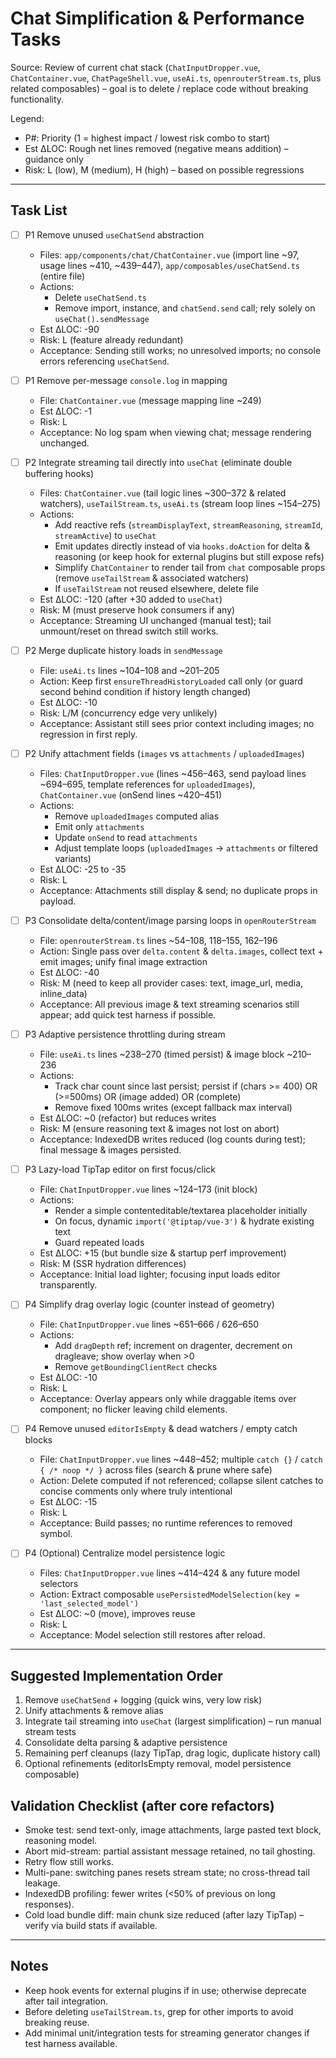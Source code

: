 # Chat Simplification & Performance Tasks

Source: Review of current chat stack (`ChatInputDropper.vue`, `ChatContainer.vue`, `ChatPageShell.vue`, `useAi.ts`, `openrouterStream.ts`, plus related composables) – goal is to delete / replace code without breaking functionality.

Legend:

-   P#: Priority (1 = highest impact / lowest risk combo to start)
-   Est ΔLOC: Rough net lines removed (negative means addition) – guidance only
-   Risk: L (low), M (medium), H (high) – based on possible regressions

---

## Task List

-   [ ] P1 Remove unused `useChatSend` abstraction

    -   Files: `app/components/chat/ChatContainer.vue` (import line ~97, usage lines ~410, ~439–447), `app/composables/useChatSend.ts` (entire file)
    -   Actions:
        -   Delete `useChatSend.ts`
        -   Remove import, instance, and `chatSend.send` call; rely solely on `useChat().sendMessage`
    -   Est ΔLOC: -90
    -   Risk: L (feature already redundant)
    -   Acceptance: Sending still works; no unresolved imports; no console errors referencing `useChatSend`.

-   [ ] P1 Remove per-message `console.log` in mapping

    -   File: `ChatContainer.vue` (message mapping line ~249)
    -   Est ΔLOC: -1
    -   Risk: L
    -   Acceptance: No log spam when viewing chat; message rendering unchanged.

-   [ ] P2 Integrate streaming tail directly into `useChat` (eliminate double buffering hooks)

    -   Files: `ChatContainer.vue` (tail logic lines ~300–372 & related watchers), `useTailStream.ts`, `useAi.ts` (stream loop lines ~154–275)
    -   Actions:
        -   Add reactive refs (`streamDisplayText`, `streamReasoning`, `streamId`, `streamActive`) to `useChat`
        -   Emit updates directly instead of via `hooks.doAction` for delta & reasoning (or keep hook for external plugins but still expose refs)
        -   Simplify `ChatContainer` to render tail from `chat` composable props (remove `useTailStream` & associated watchers)
        -   If `useTailStream` not reused elsewhere, delete file
    -   Est ΔLOC: -120 (after +30 added to `useChat`)
    -   Risk: M (must preserve hook consumers if any)
    -   Acceptance: Streaming UI unchanged (manual test); tail unmount/reset on thread switch still works.

-   [ ] P2 Merge duplicate history loads in `sendMessage`

    -   File: `useAi.ts` lines ~104–108 and ~201–205
    -   Action: Keep first `ensureThreadHistoryLoaded` call only (or guard second behind condition if history length changed)
    -   Est ΔLOC: -10
    -   Risk: L/M (concurrency edge very unlikely)
    -   Acceptance: Assistant still sees prior context including images; no regression in first reply.

-   [ ] P2 Unify attachment fields (`images` vs `attachments` / `uploadedImages`)

    -   Files: `ChatInputDropper.vue` (lines ~456–463, send payload lines ~694–695, template references for `uploadedImages`), `ChatContainer.vue` (onSend lines ~420–451)
    -   Actions:
        -   Remove `uploadedImages` computed alias
        -   Emit only `attachments`
        -   Update `onSend` to read `attachments`
        -   Adjust template loops (`uploadedImages` -> `attachments` or filtered variants)
    -   Est ΔLOC: -25 to -35
    -   Risk: L
    -   Acceptance: Attachments still display & send; no duplicate props in payload.

-   [ ] P3 Consolidate delta/content/image parsing loops in `openRouterStream`

    -   File: `openrouterStream.ts` lines ~54–108, 118–155, 162–196
    -   Action: Single pass over `delta.content` & `delta.images`, collect text + emit images; unify final image extraction
    -   Est ΔLOC: -40
    -   Risk: M (need to keep all provider cases: text, image_url, media, inline_data)
    -   Acceptance: All previous image & text streaming scenarios still appear; add quick test harness if possible.

-   [ ] P3 Adaptive persistence throttling during stream

    -   File: `useAi.ts` lines ~238–270 (timed persist) & image block ~210–236
    -   Actions:
        -   Track char count since last persist; persist if (chars >= 400) OR (>=500ms) OR (image added) OR (complete)
        -   Remove fixed 100ms writes (except fallback max interval)
    -   Est ΔLOC: ~0 (refactor) but reduces writes
    -   Risk: M (ensure reasoning text & images not lost on abort)
    -   Acceptance: IndexedDB writes reduced (log counts during test); final message & images persisted.

-   [ ] P3 Lazy-load TipTap editor on first focus/click

    -   File: `ChatInputDropper.vue` lines ~124–173 (init block)
    -   Actions:
        -   Render a simple contenteditable/textarea placeholder initially
        -   On focus, dynamic `import('@tiptap/vue-3')` & hydrate existing text
        -   Guard repeated loads
    -   Est ΔLOC: +15 (but bundle size & startup perf improvement)
    -   Risk: M (SSR hydration differences)
    -   Acceptance: Initial load lighter; focusing input loads editor transparently.

-   [ ] P4 Simplify drag overlay logic (counter instead of geometry)

    -   File: `ChatInputDropper.vue` lines ~651–666 / 626–650
    -   Actions:
        -   Add `dragDepth` ref; increment on dragenter, decrement on dragleave; show overlay when >0
        -   Remove `getBoundingClientRect` checks
    -   Est ΔLOC: -10
    -   Risk: L
    -   Acceptance: Overlay appears only while draggable items over component; no flicker leaving child elements.

-   [ ] P4 Remove unused `editorIsEmpty` & dead watchers / empty catch blocks

    -   File: `ChatInputDropper.vue` lines ~448–452; multiple `catch {}` / `catch { /* noop */ }` across files (search & prune where safe)
    -   Action: Delete computed if not referenced; collapse silent catches to concise comments only where truly intentional
    -   Est ΔLOC: -15
    -   Risk: L
    -   Acceptance: Build passes; no runtime references to removed symbol.

-   [ ] P4 (Optional) Centralize model persistence logic
    -   Files: `ChatInputDropper.vue` lines ~414–424 & any future model selectors
    -   Action: Extract composable `usePersistedModelSelection(key = 'last_selected_model')`
    -   Est ΔLOC: ~0 (move), improves reuse
    -   Risk: L
    -   Acceptance: Model selection still restores after reload.

---

## Suggested Implementation Order

1. Remove `useChatSend` + logging (quick wins, very low risk)
2. Unify attachments & remove alias
3. Integrate tail streaming into `useChat` (largest simplification) – run manual stream tests
4. Consolidate delta parsing & adaptive persistence
5. Remaining perf cleanups (lazy TipTap, drag logic, duplicate history call)
6. Optional refinements (editorIsEmpty removal, model persistence composable)

## Validation Checklist (after core refactors)

-   Smoke test: send text-only, image attachments, large pasted text block, reasoning model.
-   Abort mid-stream: partial assistant message retained, no tail ghosting.
-   Retry flow still works.
-   Multi-pane: switching panes resets stream state; no cross-thread tail leakage.
-   IndexedDB profiling: fewer writes (<50% of previous on long responses).
-   Cold load bundle diff: main chunk size reduced (after lazy TipTap) – verify via build stats if available.

---

## Notes

-   Keep hook events for external plugins if in use; otherwise deprecate after tail integration.
-   Before deleting `useTailStream.ts`, grep for other imports to avoid breaking reuse.
-   Add minimal unit/integration tests for streaming generator changes if test harness available.
